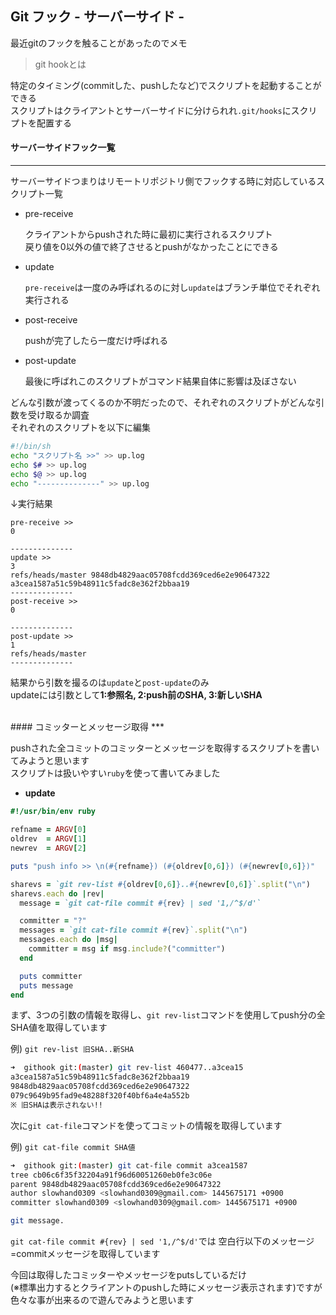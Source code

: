 ## Git フック - サーバーサイド -

最近gitのフックを触ることがあったのでメモ

> git hookとは

特定のタイミング(commitした、pushしたなど)でスクリプトを起動することができる<br />
スクリプトはクライアントとサーバーサイドに分けられれ`.git/hooks`にスクリプトを配置する

#### サーバーサイドフック一覧
***

サーバーサイドつまりはリモートリポジトリ側でフックする時に対応しているスクリプト一覧

* pre-receive

  クライアントからpushされた時に最初に実行されるスクリプト<br />
  戻り値を0以外の値で終了させるとpushがなかったことにできる

* update

  `pre-receive`は一度のみ呼ばれるのに対し`update`はブランチ単位でそれぞれ実行される

* post-receive

  pushが完了したら一度だけ呼ばれる

* post-update

  最後に呼ばれこのスクリプトがコマンド結果自体に影響は及ぼさない


どんな引数が渡ってくるのか不明だったので、それぞれのスクリプトがどんな引数を受け取るか調査<br />
それぞれのスクリプトを以下に編集

```sh
#!/bin/sh
echo "スクリプト名 >>" >> up.log
echo $# >> up.log
echo $@ >> up.log
echo "--------------" >> up.log
```

↓実行結果
```
pre-receive >>
0

--------------
update >>
3
refs/heads/master 9848db4829aac05708fcdd369ced6e2e90647322 a3cea1587a51c59b48911c5fadc8e362f2bbaa19
--------------
post-receive >>
0

--------------
post-update >>
1
refs/heads/master
--------------
```

結果から引数を撮るのは`update`と`post-update`のみ<br />
updateには引数として**1:参照名, 2:push前のSHA, 3:新しいSHA**

<br />
#### コミッターとメッセージ取得
***

pushされた全コミットのコミッターとメッセージを取得するスクリプトを書いてみようと思います<br />
スクリプトは扱いやすい`ruby`を使って書いてみました

* **update**

```ruby
#!/usr/bin/env ruby

refname = ARGV[0]
oldrev  = ARGV[1]
newrev  = ARGV[2]

puts "push info >> \n(#{refname}) (#{oldrev[0,6]}) (#{newrev[0,6]})"

sharevs = `git rev-list #{oldrev[0,6]}..#{newrev[0,6]}`.split("\n")
sharevs.each do |rev|
  message = `git cat-file commit #{rev} | sed '1,/^$/d'`

  committer = "?"
  messages = `git cat-file commit #{rev}`.split("\n")
  messages.each do |msg|
    committer = msg if msg.include?("committer")
  end

  puts committer
  puts message
end
```

まず、3つの引数の情報を取得し、`git rev-list`コマンドを使用してpush分の全SHA値を取得しています

例) `git rev-list 旧SHA..新SHA`
```sh
➜  githook git:(master) git rev-list 460477..a3cea15
a3cea1587a51c59b48911c5fadc8e362f2bbaa19
9848db4829aac05708fcdd369ced6e2e90647322
079c9649b95fad9e48288f320f40bf6a4e4a552b
※ 旧SHAは表示されない!!
```

次に`git cat-file`コマンドを使ってコミットの情報を取得しています

例) `git cat-file commit SHA値`
```sh
➜  githook git:(master) git cat-file commit a3cea1587
tree cb06c6f35f32204a91f96d60051260eb0fe3c06e
parent 9848db4829aac05708fcdd369ced6e2e90647322
author slowhand0309 <slowhand0309@gmail.com> 1445675171 +0900
committer slowhand0309 <slowhand0309@gmail.com> 1445675171 +0900

git message.
```

`git cat-file commit #{rev} | sed '1,/^$/d'`では
空白行以下のメッセージ=commitメッセージを取得しています<br />

今回は取得したコミッターやメッセージをputsしているだけ<br />
(※標準出力するとクライアントのpushした時にメッセージ表示されます)ですが<br />
色々な事が出来るので遊んでみようと思います
